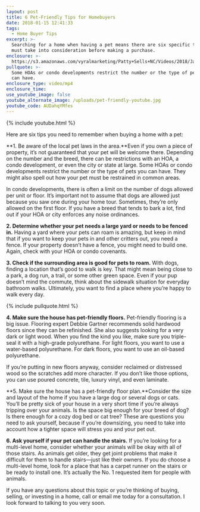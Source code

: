 ```yaml
---
layout: post
title: 6 Pet-Friendly Tips for Homebuyers
date: 2018-01-15 12:41:33
tags:
  - Home Buyer Tips
excerpt: >-
  Searching for a home when having a pet means there are six specific things you
  must take into consideration before making a purchase.
enclosure: >-
  https://s3.amazonaws.com/vyralmarketing/Patty+Sells+NC/Videos/2018/January/Patty+Sells+NC-+6+Pet-Friendly+Tips+for+Homebuyers.mp4
pullquote: >-
  Some HOAs or condo developments restrict the number or the type of pets you
  can have.
enclosure_type: video/mp4
enclosure_time:
use_youtube_image: false
youtube_alternate_image: /uploads/pet-friendly-youtube.jpg
youtube_code: AUDahqYMfes
---
```



{% include youtube.html %}

Here are six tips you need to remember when buying a home with a pet:

**1. Be aware of the local pet laws in the area.**Even if you own a piece of property, it’s not guaranteed that your pet will be welcome there. Depending on the number and the breed, there can be restrictions with an HOA, a condo development, or even the city or state at large. Some HOAs or condo developments restrict the number or the type of pets you can have. They might also spell out how your pet must be restrained in common areas.

In condo developments, there is often a limit on the number of dogs allowed per unit or floor. It’s important not to assume that dogs are allowed just because you saw one during your home tour. Sometimes, they’re only allowed on the first floor. If you have a breed that tends to bark a lot, find out if your HOA or city enforces any noise ordinances.

**2. Determine whether your pet needs a large yard or needs to be fenced in.** Having a yard where your pets can roam is amazing, but keep in mind that if you want to keep your pets in and other critters out, you need a fence. If your property doesn’t have a fence, you might need to build one. Again, check with your HOA or condo covenants.

**3. Check if the surrounding area is good for pets to roam.** With dogs, finding a location that’s good to walk is key. That might mean being close to a park, a dog run, a trail, or some other green space. Even if your pup doesn’t mind the commute, think about the sidewalk situation for everyday bathroom walks. Ultimately, you want to find a place where you’re happy to walk every day.

{% include pullquote.html %}

**4. Make sure the house has pet-friendly floors.** Pet-friendly flooring is a big issue. Flooring expert Debbie Gartner recommends solid hardwood floors since they can be refinished. She also suggests looking for a very dark or light wood. When you find the kind you like, make sure you triple-seal it with a high-grade polyurethane. For light floors, you want to use a water-based polyurethane. For dark floors, you want to use an oil-based polyurethane.

If you’re putting in new floors anyway, consider reclaimed or distressed wood so the scratches add more character. If you don’t like those options, you can use poured concrete, tile, luxury vinyl, and even laminate.

**5. Make sure the house has a pet-friendly floor plan.**Consider the size and layout of the home if you have a large dog or several dogs or cats. You’ll be pretty sick of your house in a very short time if you’re always tripping over your animals. Is the space big enough for your breed of dog? Is there enough for a cozy dog bed or cat tree? These are questions you need to ask yourself, because if you’re downsizing, you need to take into account how a tighter space will stress you and your pet out.

**6. Ask yourself if your pet can handle the stairs.** If you’re looking for a multi-level home, consider whether your animals will be okay with all of those stairs. As animals get older, they get joint problems that make it difficult for them to handle stairs—just like their owners. If you do choose a multi-level home, look for a place that has a carpet runner on the stairs or be ready to install one. It’s actually the No. 1 requested item for people with animals.

If you have any questions about this topic or you’re thinking of buying, selling, or investing in a home, call or email me today for a consultation. I look forward to talking to you very soon.